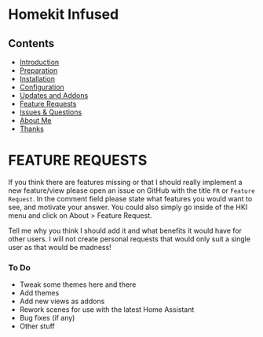 # Homekit Infused

## Contents
- [Introduction](index.md)
- [Preparation](preparation.md)
- [Installation](installation.md)
- [Configuration](configuration.md)
- [Updates and Addons](updates.md)
- [Feature Requests](requests.md)
- [Issues & Questions](issues.md)
- [About Me](about.md)
- [Thanks](thanks.md)

# FEATURE REQUESTS
If you think there are features missing or that I should really implement a new feature/view please open an issue on GitHub with the title `FR` or `Feature Request`. In the comment field please state what features you would want to see,
and motivate your answer. You could also simply go inside of the HKI menu and click on About > Feature Request.

Tell me why you think I should add it and what benefits it would have for other users. I will not create personal requests that would only suit a single user as that would be madness!

### To Do
  - Tweak some themes here and there
  - Add themes
  - Add new views as addons
  - Rework scenes for use with the latest Home Assistant
  - Bug fixes (if any)
  - Other stuff
